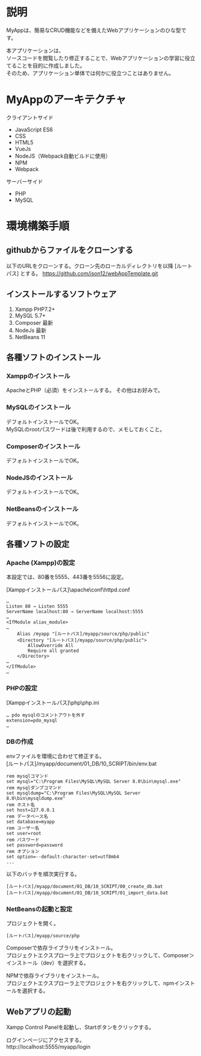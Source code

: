 # 説明
MyAppは、簡易なCRUD機能などを備えたWebアプリケーションのひな型です。  

本アプリケーションは、  
ソースコードを閲覧したり修正することで、Webアプリケーションの学習に役立てることを目的に作成しました。  
そのため、アプリケーション単体では何かに役立つことはありません。

# MyAppのアーキテクチャ

クライアントサイド
- JavaScript ES6
- CSS
- HTML5
- VueJs
- NodeJS（Webpack自動ビルドに使用）
- NPM
- Webpack

サーバーサイド
- PHP
- MySQL

# 環境構築手順

## githubからファイルをクローンする
以下のURLをクローンする。クローン先のローカルディレクトリを以降 [ルートパス] とする。
https://github.com/ison12/webAppTemplate.git

## インストールするソフトウェア
1. Xampp PHP7.2+
1. MySQL 5.7+
1. Composer 最新
1. NodeJs 最新
1. NetBeans 11

## 各種ソフトのインストール
### Xamppのインストール
ApacheとPHP（必須）をインストールする。
その他はお好みで。

### MySQLのインストール
デフォルトインストールでOK。  
MySQLのrootパスワードは後で利用するので、メモしておくこと。

### Composerのインストール
デフォルトインストールでOK。  

### NodeJSのインストール
デフォルトインストールでOK。  

### NetBeansのインストール
デフォルトインストールでOK。  

## 各種ソフトの設定
### Apache (Xampp)の設定
本設定では、80番を5555、443番を5556に設定。

[Xamppインストールパス]\apache\conf\httpd.conf

    …
    Listen 80 → Listen 5555
    ServerName localhost:80 → ServerName localhost:5555
    …
    <IfModule alias_module>
    …
        Alias /myapp "[ルートパス]/myapp/source/php/public"
        <Directory "[ルートパス]/myapp/source/php/public">
            AllowOverride All
            Require all granted
        </Directory>
    …
    </IfModule>
    …

### PHPの設定
[Xamppインストールパス]\php\php.ini

    … pdo mysqlのコメントアウトを外す
    extension=pdo_mysql
    …

### DBの作成

envファイルを環境に合わせて修正する。  
[ルートパス]/myapp/document/01_DB/10_SCRIPT/bin/env.bat

    rem mysqlコマンド
    set mysql="C:\Program Files\MySQL\MySQL Server 8.0\bin\mysql.exe"
    rem mysqlダンプコマンド
    set mysqldump="C:\Program Files\MySQL\MySQL Server 8.0\bin\mysqldump.exe"
    rem ホスト名
    set host=127.0.0.1
    rem データベース名
    set database=myapp
    rem ユーザー名
    set user=root
    rem パスワード
    set password=password
    rem オプション
    set option=--default-character-set=utf8mb4
    ...

以下のバッチを順次実行する。

    [ルートパス]/myapp/document/01_DB/10_SCRIPT/00_create_db.bat
    [ルートパス]/myapp/document/01_DB/10_SCRIPT/01_import_data.bat

### NetBeansの起動と設定

プロジェクトを開く。

    [ルートパス]/myapp/source/php

Composerで依存ライブラリをインストール。  
プロジェクトエクスプローラ上でプロジェクトを右クリックして、Composer＞インストール（dev）を選択する。

NPMで依存ライブラリをインストール。  
プロジェクトエクスプローラ上でプロジェクトを右クリックして、npmインストールを選択する。

## Webアプリの起動

Xampp Control Panelを起動し、Startボタンをクリックする。

ログインページにアクセスする。    
    http://localhost:5555/myapp/login
